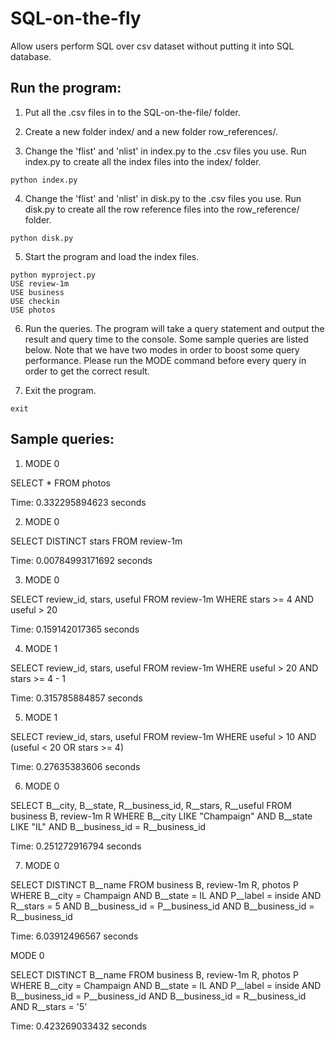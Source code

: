 # SQL-on-the-fly
Allow users perform SQL over csv dataset without putting it into SQL database.

## Run the program:
1. Put all the .csv files in to the SQL-on-the-file/ folder.

2. Create a new folder index/ and a new folder row_references/.

3. Change the 'flist' and 'nlist' in index.py to the .csv files you use. Run index.py to create all the index files into the index/ folder.
```
python index.py
```

4. Change the 'flist' and 'nlist' in disk.py to the .csv files you use. Run disk.py to create all the row reference files into the row_reference/ folder.
```
python disk.py
```

5. Start the program and load the index files.
```
python myproject.py
USE review-1m
USE business
USE checkin
USE photos
```

6. Run the queries. The program will take a query statement and output the result and query time to the console. Some sample queries are listed below. Note that we have two modes in order to boost some query performance. Please run the MODE command before every query in order to get the correct result.

7. Exit the program.
```
exit
```

## Sample queries:
1. MODE 0 

  SELECT * FROM photos

  Time: 0.332295894623 seconds

2. MODE 0 

  SELECT DISTINCT stars FROM review-1m

  Time: 0.00784993171692 seconds

3. MODE 0

  SELECT review_id, stars, useful FROM review-1m WHERE stars >= 4 AND useful > 20

  Time: 0.159142017365 seconds

4. MODE 1 

  SELECT review_id, stars, useful FROM review-1m WHERE useful > 20 AND stars >= 4 - 1

  Time: 0.315785884857 seconds

5. MODE 1 

  SELECT review_id, stars, useful FROM review-1m WHERE useful > 10 AND (useful < 20 OR stars >= 4)

  Time: 0.27635383606 seconds

6. MODE 0 

  SELECT B\__city, B\__state, R\__business_id, R\__stars, R\__useful FROM business B, review-1m R WHERE B\__city LIKE "Champaign" AND B\__state LIKE "IL" AND B\__business_id = R\__business_id

  Time: 0.251272916794 seconds

7. MODE 0

  SELECT DISTINCT B\__name FROM business B, review-1m R, photos P WHERE B\__city = Champaign AND B\__state = IL AND P\__label = inside AND R\__stars = 5 AND B\__business_id = P\__business_id AND B\__business_id = R\__business_id

  Time: 6.03912496567 seconds

  MODE 0
  
  SELECT DISTINCT B\__name FROM business B, review-1m R, photos P WHERE B\__city = Champaign AND B\__state = IL AND P\__label = inside AND B\__business_id = P\__business_id AND B\__business_id = R\__business_id AND R\__stars = '5'

  Time: 0.423269033432 seconds

